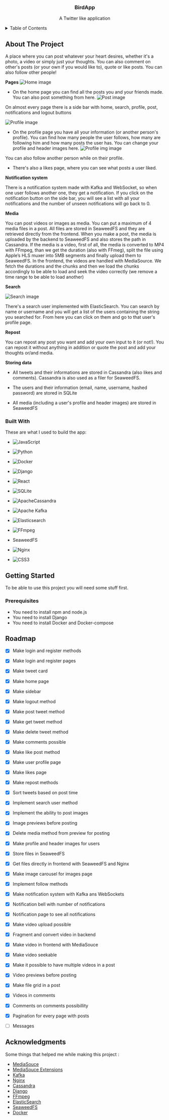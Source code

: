 
<!-- PROJECT LOGO -->
<br />
<div align="center">

  <h3 align="center">  BirdApp</h3>

  <p align="center">
    A Twitter like application
    <br />
   
  </p>
</div>



<!-- TABLE OF CONTENTS -->
<details>
  <summary>Table of Contents</summary>
  <ol>
    <li>
      <a href="#about-the-project">About The Project</a>
      <ul>
        <li><a href="#built-with">Built With</a></li>
      </ul>
    </li>
    <li>
      <a href="#getting-started">Getting Started</a>
      <ul>
        <li><a href="#prerequisites">Prerequisites</a></li>
      </ul>
    </li>
    <li><a href="#roadmap">Roadmap</a></li>
    <li><a href="#acknowledgments">Acknoledgments</a></li>
    
    
  </ol>
</details>



<!-- ABOUT THE PROJECT -->
## About The Project

A place where you can post whatever your heart desires, whether it's a photo, a video or simply just your thoughts. You can also comment on other's posts (or your own if you would like to), quote or like posts. You can also follow other people!

**Pages**
![Home image](https://github.com/AndraCristiana07/twt/blob/main/images/home.png?raw=true)

 * On the home page you can find all the posts you and your friends made.   You can also post something from here. 
 ![Post image](https://github.com/AndraCristiana07/twt/blob/main/images/post_img.png?raw=true)

On almost every page there is a side bar with home, search, profile, post,  notifications and logout buttons

![Profile image](https://github.com/AndraCristiana07/twt/blob/main/images/profile.png?raw=true)


* On the profile page you have all your information (or another person's profile).
You can find how many people the user follows, how many are following him and how many posts the user has. 
You can change your profile and header images here.
![Profile img image](https://github.com/AndraCristiana07/twt/blob/main/images/profile_img.png?raw=true)

You can also follow another person while on their profile. 

* There's also a likes page, where you can see what posts a user liked.

**Notification system**

There is a notification system made with Kafka and WebSocket, so when one user follows another one, they get a notification. If you click on the notification button on the side bar, you will see a list with all your notifications and the number of unseen notifications will go back to 0.

**Media**

You can post videos or images as media. You can put a maximum of 4 media files in a post. All files are stored in SeaweedFS and they are retrieved directly from the frontend. 
When you make a post, the media is uploaded by the backend to SeaweedFS and also stores the path in Cassandra. If the media is a video, first of all, the media is converted to MP4 with FFmpeg, than we get the duration (also with FFmeg), split the file using Apple’s HLS muxer into 5MB segments and finally upload them to SeaweedFS.
In the frontend, the videos are handled with MediaSource. We fetch the durations and the chunks and then we load the chunks accordingly to be able to load and seek the video correctly (we remove a time range to be able to load another)

**Search**

![Search image](https://github.com/AndraCristiana07/twt/blob/main/images/search.png?raw=true)


There's a search user implemented with ElasticSearch. You can search by name or username and you will get a list of the users containing the string you searched for. From here you can click on them and go to that user's profile page.

**Repost**

You can repost any post you want and add your own input to it (or not!). You can repost it without anything in addition or quote the post and add your thoughts or/and media.

**Storing data**

* All tweets and their informations are stored in Cassandra (also likes and comments). Cassandra is also used as a filer for SeaweedFS.

* The users and their information (email, name, username, hashed password) are stored in SQLite

* All media (including a user's profile and header images) are stored in SeaweedFS

### Built With

These are what I used to build the app:

* ![JavaScript](https://img.shields.io/badge/JavaScript%20-%23F7DF1E.svg?style=for-the-badge&logo=javascript&logoColor=black)
*  ![Python](https://img.shields.io/badge/Python%20-%2314354C.svg?style=for-the-badge&logo=python&logoColor=white)
* ![Docker](https://img.shields.io/badge/docker-%230db7ed.svg?style=for-the-badge&logo=docker&logoColor=white)
* ![Django](https://img.shields.io/badge/django-%23092E20.svg?style=for-the-badge&logo=django&logoColor=white)
*  ![React](https://img.shields.io/badge/react-%2320232a.svg?style=for-the-badge&logo=react&logoColor=%2361DAFB)
* ![SQLite](https://img.shields.io/badge/sqlite-%2307405e.svg?style=for-the-badge&logo=sqlite&logoColor=white)
* ![ApacheCassandra](https://img.shields.io/badge/cassandra-%231287B1.svg?style=for-the-badge&logo=apache-cassandra&logoColor=white)
* ![Apache Kafka](https://img.shields.io/badge/Apache%20Kafka-000?style=for-the-badge&logo=apachekafka)
* ![Elasticsearch](https://img.shields.io/badge/elasticsearch-%230377CC.svg?style=for-the-badge&logo=elasticsearch&logoColor=white)
* ![FFmpeg](https://shields.io/badge/FFmpeg-%23171717.svg?logo=ffmpeg&style=for-the-badge&labelColor=171717&logoColor=5cb85c)

* SeaweedFS

* ![Nginx](https://img.shields.io/badge/nginx-%23009639.svg?style=for-the-badge&logo=nginx&logoColor=white)
*  ![CSS3](https://img.shields.io/badge/CSS%20-%231572B6.svg?style=for-the-badge&logo=css3&logoColor=white)







<!-- GETTING STARTED -->
## Getting Started

To be able to use this project you will need some stuff first.

### Prerequisites

* You need to install npm and node.js
* You need to install Django
* You need to install Docker and Docker-compose




<!-- ROADMAP -->
## Roadmap
- [x] Make login and register methods
- [x] Make login and register pages
- [x] Make tweet card
- [x] Make home page
- [x] Make sidebar
- [x] Make logout method
- [x] Make post tweet method 
- [x] Make get tweet method
- [x] Make delete tweet method
- [x] Make comments possible
- [x] Make like post method
- [x] Make user profile page
- [x] Make likes page
- [x] Make repost methods
- [x] Sort tweets based on post time
- [x] Implement search user method
- [x] Implement the ability to post images 
- [x] Image previews before posting
- [x] Delete media method from preview for posting 
- [x] Make profile and header images for users
- [x] Store files in SeaweedFS
- [x] Get files directly in frontend with SeaweedFS and Nginx
- [x] Make image carousel for images page
- [x] Implement follow methods
- [x] Make notification system with Kafka ans WebSockets
- [x] Notification bell with number of notifications
- [x] Notification page to see all notifications
- [x] Make video upload possible
- [x] Fragment and convert video in backend
- [x] Make video in frontend with MediaSouce
- [x] Make video seekable
- [x] Make it possible to have multiple videos in a post
- [x] Video previews before posting
- [x] Make file grid in a post
- [x] Videos in comments 
- [x] Comments on comments possibillity
- [x] Pagination for every page with posts
- [ ] Messages







<!-- ACKNOWLEDGMENTS -->
## Acknowledgments

Some things that helped me while making this project :
* [MediaSouce](https://developer.mozilla.org/en-US/docs/Web/API/MediaSource)
* [MediaSouce Extensions](https://www.w3.org/TR/media-source-2/)
* [Kafka](https://kafka.apache.org/documentation/)
* [Nginx](https://nginx.org/en/docs/)
* [Cassandra](https://cassandra.apache.org/doc/stable/)
* [Django](https://docs.djangoproject.com/en/5.1/)
* [FFmpeg](https://ffmpeg.org/ffmpeg.html)
* [ElasticSearch](https://www.elastic.co/guide/en/elasticsearch/reference/current/index.html)
* [SeaweedFS](https://github.com/seaweedfs/seaweedfs/wiki)
* [Docker](https://docs.docker.com/)







